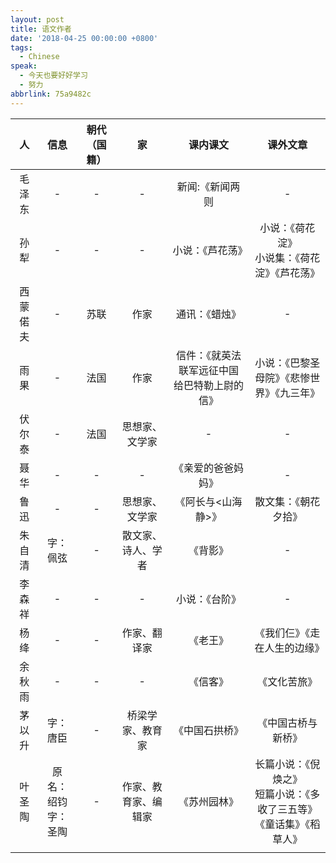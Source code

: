 ```yaml
---
layout: post
title: 语文作者
date: '2018-04-25 00:00:00 +0800'
tags:
  - Chinese
speak:
  - 今天也要好好学习
  - 努力
abbrlink: 75a9482c
---
```


|    人    |          信息           | 朝代（国籍） |          家          |                   课内课文                    |                           课外文章                           |
| :------: | :---------------------: | :----------: | :------------------: | :-------------------------------------------: | :----------------------------------------------------------: |
|  毛泽东  |            -            |      -       |          -           |                新闻:《新闻两则                |                              -                               |
|   孙犁   |            -            |      -       |          -           |               小说：《芦花荡》                |      小说：《荷花淀》<br/>小说集：《荷花淀》《芦花荡》       |
| 西蒙偌夫 |            -            |     苏联     |         作家         |                通讯：《蜡烛》                 |                              -                               |
|   雨果   |            -            |     法国     |         作家         | 信件：《就英法联军远征中国 给巴特勒上尉的信》 |          小说：《巴黎圣母院》《悲惨世界》《九三年》          |
|  伏尔泰  |            -            |     法国     |    思想家、文学家    |                       -                       |                              -                               |
|   聂华   |            -            |      -       |          -           |              《亲爱的爸爸妈妈》               |                              -                               |
|   鲁迅   |            -            |      -       |    思想家、文学家    |              《阿长与<山海静>》               |                     散文集：《朝花夕拾》                     |
|  朱自清  |        字：佩弦         |      -       |  散文家、诗人、学者  |                   《背影》                    |                              -                               |
|  李森祥  |            -            |      -       |          -           |                小说：《台阶》                 |                              -                               |
|   杨绛   |            -            |      -       |     作家、翻译家     |                   《老王》                    |                 《我们仨》《走在人生的边缘》                 |
|  余秋雨  |            -            |      -       |          -           |                   《信客》                    |                         《文化苦旅》                         |
|  茅以升  |        字：唐臣         |      -       |   桥梁学家、教育家   |                《中国石拱桥》                 |                      《中国古桥与新桥》                      |
|  叶圣陶  | 原名：绍钧<br/>字：圣陶 |      -       | 作家、教育家、编辑家 |                 《苏州园林》                  | 长篇小说：《倪焕之》<br/>短篇小说：《多收了三五等》<br/>《童话集》《稻草人》 |
|          |                         |              |                      |                                               |                                                              |

